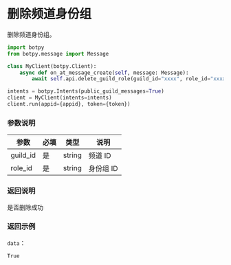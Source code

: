 # 删除频道身份组

删除频道身份组。

```python
import botpy
from botpy.message import Message

class MyClient(botpy.Client):
    async def on_at_message_create(self, message: Message):
        await self.api.delete_guild_role(guild_id="xxxx", role_id="xxxx")

intents = botpy.Intents(public_guild_messages=True)
client = MyClient(intents=intents)
client.run(appid={appid}, token={token})
```

### 参数说明

| 参数    | 必填 | 类型   | 说明      |
| ------- | ---- | ------ | --------- |
| guild_id | 是   | string | 频道 ID   |
| role_id  | 是   | string | 身份组 ID |

### 返回说明

是否删除成功

### 返回示例

`data`：

```
True
```
